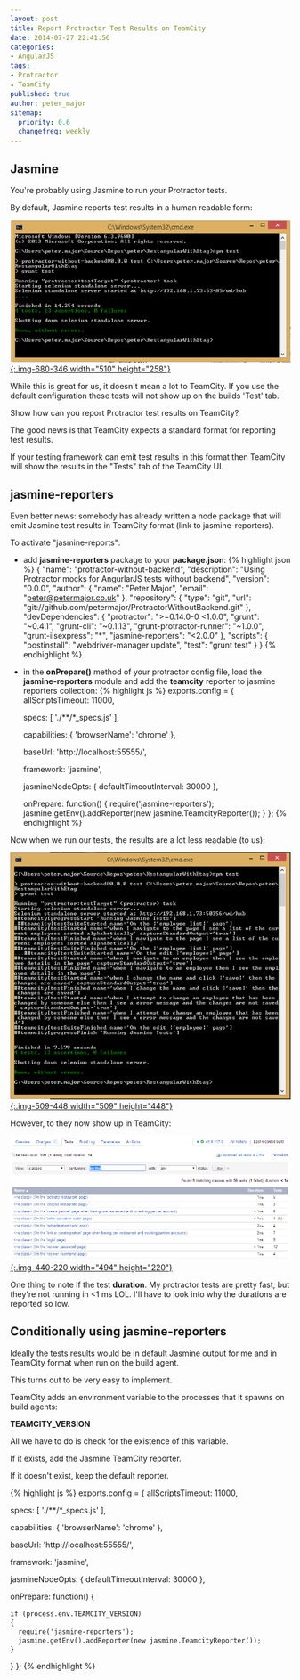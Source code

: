 ```yaml
---
layout: post
title: Report Protractor Test Results on TeamCity
date: 2014-07-27 22:41:56
categories:
- AngularJS
tags:
- Protractor
- TeamCity
published: true
author: peter_major
sitemap:
  priority: 0.6
  changefreq: weekly
---
```

## Jasmine

You're probably using Jasmine to run your Protractor tests.

By default, Jasmine reports test results in a human readable form:

[![Default reporting in Protractor](/assets/protractor_default.png){:.img-680-346 width="510" height="258"}](/assets/protractor_default.png)

While this is great for us, it doesn't mean a lot to TeamCity. If you use the default configuration these tests will not show up on the builds 'Test' tab.

Show how can you report Protractor test results on TeamCity?

The good news is that TeamCity expects a standard format for reporting test results.

If your testing framework can emit test results in this format then TeamCity will show the results in the "Tests" tab of the TeamCity UI.

<!--more-->

## jasmine-reporters

Even better news: somebody has already written a node package that will emit Jasmine test results in TeamCity format (link to jasmine-reporters).

To activate "jasmine-reports":

* add __jasmine-reporters__ package to your __package.json__:
{% highlight json %}
{
  "name": "protractor-without-backend",
  "description": "Using Protractor mocks for AngurlarJS tests without backend",
  "version": "0.0.0",
  "author": {
    "name": "Peter Major",
    "email": "peter@petermajor.co.uk"
  },
  "repository": {
    "type": "git",
    "url": "git://github.com/petermajor/ProtractorWithoutBackend.git"
  },
  "devDependencies": {
    "protractor": ">=0.14.0-0 <1.0.0",
    "grunt": "~0.4.1",
    "grunt-cli": "~0.1.13",
    "grunt-protractor-runner": "~1.0.0",
    "grunt-iisexpress": "*",
    "jasmine-reporters": "<2.0.0"
  },
  "scripts": {
    "postinstall": "webdriver-manager update",
    "test": "grunt test"
  }
}
{% endhighlight %}
* in the __onPrepare()__ method of your protractor config file, load the __jasmine-reporters__ module and add the __teamcity__ reporter to jasmine reporters collection:
{% highlight js %}
exports.config = {
  allScriptsTimeout: 11000,

  specs: [
    './**/*_specs.js'
  ],

  capabilities: {
    'browserName': 'chrome'
  },

  baseUrl: 'http://localhost:55555/',

  framework: 'jasmine',

  jasmineNodeOpts: {
    defaultTimeoutInterval: 30000
  },

  onPrepare: function() {
      require('jasmine-reporters');
      jasmine.getEnv().addReporter(new jasmine.TeamcityReporter());
  }
};
{% endhighlight %}

Now when we run our tests, the results are a lot less readable (to us):

[![TeamCity reporting in Protractor](/assets/protractor_reporter.png){:.img-509-448 width="509" height="448"}](/assets/protractor_reporter.png)


However, to they now show up in TeamCity:

[![Protractor results showing in TeamCity](/assets/teamcity.png){:.img-440-220 width="494" height="220"}](/assets/teamcity.png)

One thing to note if the test __duration__. My protractor tests are pretty fast, but they're not running in <1 ms LOL. I'll have to look into why the durations are reported so low.

## Conditionally using jasmine-reporters

Ideally the tests results would be in default Jasmine output for me and in TeamCity format when run on the build agent.

This turns out to be very easy to implement.

TeamCity adds an environment variable to the processes that it spawns on build agents:

__TEAMCITY_VERSION__

All we have to do is check for the existence of this variable.

If it exists, add the Jasmine TeamCity reporter.

If it doesn't exist, keep the default reporter.

{% highlight js %}
exports.config = {
  allScriptsTimeout: 11000,

  specs: [
    './**/*_specs.js'
  ],

  capabilities: {
    'browserName': 'chrome'
  },

  baseUrl: 'http://localhost:55555/',

  framework: 'jasmine',

  jasmineNodeOpts: {
    defaultTimeoutInterval: 30000
  },

  onPrepare: function() {
    
    if (process.env.TEAMCITY_VERSION)
    {
      require('jasmine-reporters');
      jasmine.getEnv().addReporter(new jasmine.TeamcityReporter());
    }
  }
};
{% endhighlight %}
